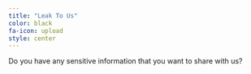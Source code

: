 ```yaml
---
title: "Leak To Us"
color: black
fa-icon: upload
style: center
---
```


Do you have any sensitive information that you want to share with us?

<span class="fa-stack subtlecircle" style="font-size:100px; background:rgba(255,166,0,0.1)">
<a href="https://secure.afrileaks.org/#/">
  <i class="fa fa-circle fa-stack-2x text-black"></i>
  <i class="fa fa-upload fa-stack-1x text-orange"></i>
</a>
</span>

